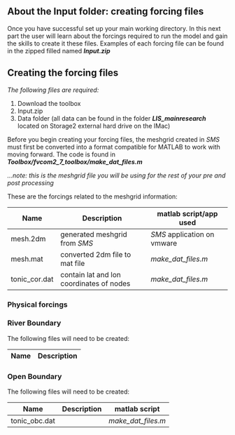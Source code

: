 ## About the Input folder: creating forcing files 

Once you have successful set up your main working directory. In this next part the user will learn about the forcings required to run the model and gain the skills to create it these files. Examples of each forcing file can be found in the zipped filled named ***Input.zip***

## Creating the forcing files 

*The following files are required:*
1. Download the toolbox
2. Input.zip
3. Data folder (all data can be found in the folder ***LIS_mainresearch*** located on Storage2 external hard drive on the IMac)

Before you begin creating your forcing files, the meshgrid created in *SMS* must first be converted into a format compatible for MATLAB to work with moving forward. The code is found in ***Toolbox/fvcom2_7_toolbox/make_dat_files.m***

*...note: this is the meshgrid file you will be using for the rest of your pre and post processing*

These are the forcings related to the meshgrid information:

|Name         |Description                              | matlab script/app used     |
|-------------|-----------------------------------------|----------------------------|
|mesh.2dm     | generated meshgrid from *SMS*           | *SMS* application on vmware|
|mesh.mat     | converted 2dm file to mat file          |*make_dat_files.m*          |
|tonic_cor.dat| contain lat and lon coordinates of nodes|*make_dat_files.m*          |


### Physical forcings
### River Boundary
The following files will need to be created:

|Name|Description|
|----|-----------|


### Open Boundary
The following files will need to be created:

|Name         |Description| matlab script|
|-------------|-----------|--------------|
|tonic_obc.dat|           | *make_dat_files.m*|

